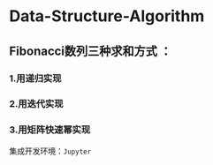 # Data-Structure-Algorithm  
## Fibonacci数列三种求和方式 ： 
### 1.用递归实现  
### 2.用迭代实现  
### 3.用矩阵快速幂实现  
集成开发环境：`Jupyter`

